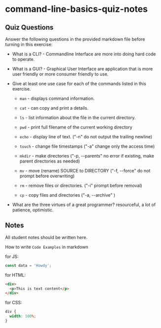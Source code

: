 # command-line-basics-quiz-notes

## Quiz Questions

Answer the following questions in the provided markdown file before turning in this exercise:

- What is a CLI? - Commandline Interface are more into doing hard code to operate.

- What is a GUI? - Graphical User Interface are application that is more user friendly or more consumer friendly to use.

- Give at least one use case for each of the commands listed in this exercise.

  - `man` - displays command information.

  - `cat` - can copy and print a details.

  - `ls` - list information about the file in the current directory.

  - `pwd` - print full filename of the current working directory

  - `echo` - display line of text. ("-n" do not output the trailing newline)

  - `touch` - change file timestamps ("-a" change only the access time)

  - `mkdir` - make directories ("-p, --parents" no error if existing, make parent directories as needed)

  - `mv` - move (rename) SOURCE to DIRECTORY ("-f, --force" do not prompt before overwriting)

  - `rm` - remove files or directories. ("-i" prompt before removal)

  - `cp` - copy files and directories ("-a, --archive" )

- What are the three virtues of a great programmer?
  resourceful, a lot of patience, optimistic.

## Notes

All student notes should be written here.

How to write `Code Examples` in markdown

for JS:

```javascript
const data = 'Howdy';
```

for HTML:

```html
<div>
  <p>This is text content</p>
</div>
```

for CSS:

```css
div {
  width: 100%;
}
```
